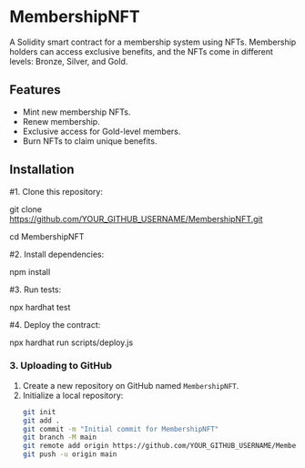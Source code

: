 # MembershipNFT

A Solidity smart contract for a membership system using NFTs. Membership holders can access exclusive benefits, and the NFTs come in different levels: Bronze, Silver, and Gold.

## Features
- Mint new membership NFTs.
- Renew membership.
- Exclusive access for Gold-level members.
- Burn NFTs to claim unique benefits.

## Installation
#1. Clone this repository:

git clone https://github.com/YOUR_GITHUB_USERNAME/MembershipNFT.git
   
cd MembershipNFT
   
#2.	Install dependencies:

npm install
   
#3.	Run tests:

npx hardhat test
   
#4.	Deploy the contract:

npx hardhat run scripts/deploy.js


### **3. Uploading to GitHub**
1. Create a new repository on GitHub named `MembershipNFT`.
2. Initialize a local repository:
   ```bash
   git init
   git add .
   git commit -m "Initial commit for MembershipNFT"
   git branch -M main
   git remote add origin https://github.com/YOUR_GITHUB_USERNAME/MembershipNFT.git
   git push -u origin main
